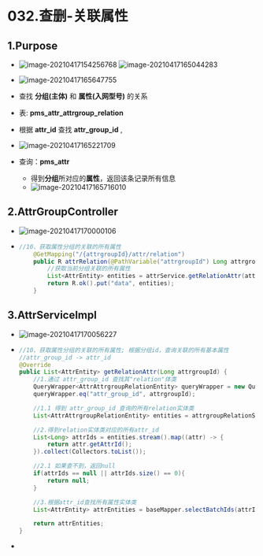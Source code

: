# 032.查删-关联属性

## 1.Purpose

* ![image-20210417154256768](https://raw.githubusercontent.com/TWDH/Leetcode-From-Zero/pictures/img/image-20210417154256768.png)
  ![image-20210417165044283](https://raw.githubusercontent.com/TWDH/Leetcode-From-Zero/pictures/img/image-20210417165044283.png)
* ![image-20210417165647755](https://raw.githubusercontent.com/TWDH/Leetcode-From-Zero/pictures/img/image-20210417165647755.png)

* 查找 **分组(主体)** 和 **属性(入网型号)** 的关系
*  表: **pms_attr_attrgroup_relation**
  * 根据 **attr_id** 查找 **attr_group_id** , 
  * ![image-20210417165221709](https://raw.githubusercontent.com/TWDH/Leetcode-From-Zero/pictures/img/image-20210417165221709.png)
* 查询：**pms_attr**
  * 得到**分组**所对应的**属性**，返回该条记录所有信息
  * ![image-20210417165716010](https://raw.githubusercontent.com/TWDH/Leetcode-From-Zero/pictures/img/image-20210417165716010.png)

## 2.AttrGroupController

* ![image-20210417170000106](https://raw.githubusercontent.com/TWDH/Leetcode-From-Zero/pictures/img/image-20210417170000106.png)

* ```java
  //10、获取属性分组的关联的所有属性
      @GetMapping("/{attrgroupId}/attr/relation")
      public R attrRelation(@PathVariable("attrgroupId") Long attrgroupId) {
          //获取当前分组关联的所有属性
          List<AttrEntity> entities = attrService.getRelationAttr(attrgroupId);
          return R.ok().put("data", entities);
      }
  ```

## 3.AttrServiceImpl

* ![image-20210417170056227](https://raw.githubusercontent.com/TWDH/Leetcode-From-Zero/pictures/img/image-20210417170056227.png)

* ```java
  //10、获取属性分组的关联的所有属性; 根据分组id，查询关联的所有基本属性
  //attr_group_id -> attr_id
  @Override
  public List<AttrEntity> getRelationAttr(Long attrgroupId) {
      //1.通过 attr_group_id 查找其"relation"体类
      QueryWrapper<AttrAttrgroupRelationEntity> queryWrapper = new QueryWrapper<>();
      queryWrapper.eq("attr_group_id", attrgroupId);
  
      //1.1 得到 attr_group_id 查询的所有relation实体类
      List<AttrAttrgroupRelationEntity> entities = attrgroupRelationService.list(queryWrapper);
  
      //2.得到relation实体类对应的所有attr_id
      List<Long> attrIds = entities.stream().map((attr) -> {
          return attr.getAttrId();
      }).collect(Collectors.toList());
  
      //2.1 如果查不到，返回null
      if(attrIds == null || attrIds.size() == 0){
          return null;
      }
  
      //3.根据attr_id查找所有属性实体类
      List<AttrEntity> attrEntities = baseMapper.selectBatchIds(attrIds);
  
      return attrEntities;
  }
  ```

* 





